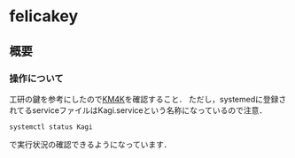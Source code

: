 # felicakey
## 概要
### 操作について
工研の鍵を参考にしたので[KM4K](https://github.com/ueckoken/KM4K "ueckoken/KM4K")を確認すること．
ただし，systemedに登録されてるserviceファイルはKagi.serviceという名称になっているので注意．
```
systemctl status Kagi
```
で実行状況の確認できるようになっています．
### 
